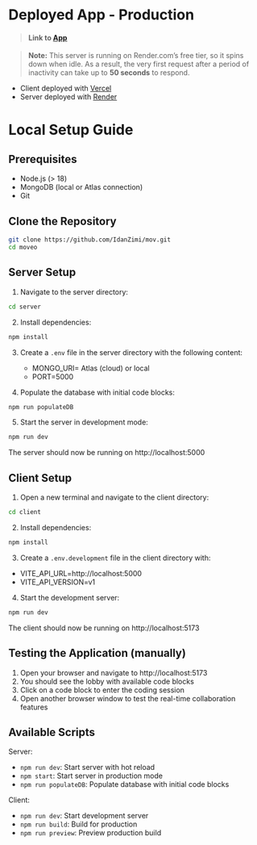 # Deployed App - Production

> #### Link to [App](https://mov-black.vercel.app/)

> **Note:** This server is running on Render.com’s free tier, so it spins down when idle. As a result, the very first request after a period of inactivity can take up to **50 seconds** to respond.

- Client deployed with [Vercel](https://vercel.com/)
- Server deployed with [Render](https://render.com/)

# Local Setup Guide

## Prerequisites
- Node.js (> 18)
- MongoDB (local or Atlas connection)
- Git

## Clone the Repository
```bash
git clone https://github.com/IdanZimi/mov.git
cd moveo
```

## Server Setup
1. Navigate to the server directory:
```bash
cd server
```

2. Install dependencies:
```bash
npm install
```

3. Create a `.env` file in the server directory with the following content:


   - MONGO_URI=<your-mongodb-connection-string> Atlas (cloud) or local
   - PORT=5000

4. Populate the database with initial code blocks:
```bash
npm run populateDB
```

5. Start the server in development mode:
```bash
npm run dev
```
The server should now be running on http://localhost:5000

## Client Setup
1. Open a new terminal and navigate to the client directory:
```bash
cd client
```

2. Install dependencies:
```bash
npm install
```

3. Create a `.env.development` file in the client directory with:
- VITE_API_URL=http://localhost:5000
- VITE_API_VERSION=v1

4. Start the development server:
```bash
npm run dev
```
The client should now be running on http://localhost:5173

## Testing the Application (manually)
1. Open your browser and navigate to http://localhost:5173
2. You should see the lobby with available code blocks
3. Click on a code block to enter the coding session
4. Open another browser window to test the real-time collaboration features

## Available Scripts

Server:
- `npm run dev`: Start server with hot reload
- `npm start`: Start server in production mode
- `npm run populateDB`: Populate database with initial code blocks

Client:
- `npm run dev`: Start development server
- `npm run build`: Build for production
- `npm run preview`: Preview production build